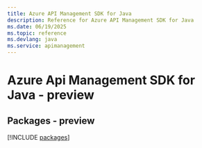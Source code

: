 ```yaml
---
title: Azure API Management SDK for Java
description: Reference for Azure API Management SDK for Java
ms.date: 06/19/2025
ms.topic: reference
ms.devlang: java
ms.service: apimanagement
---
```

# Azure Api Management SDK for Java - preview
## Packages - preview
[!INCLUDE [packages](api-management-index.md)]